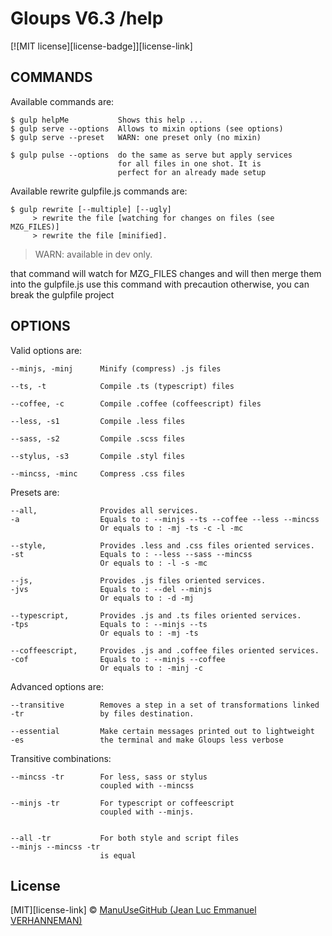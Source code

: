 # Gloups V6.3 /help

[![MIT license][license-badge]][license-link]

## COMMANDS
Available commands are:

    $ gulp helpMe           Shows this help ...
    $ gulp serve --options  Allows to mixin options (see options)
    $ gulp serve --preset   WARN: one preset only (no mixin)

    $ gulp pulse --options  do the same as serve but apply services 
                            for all files in one shot. It is 
                            perfect for an already made setup 

Available rewrite gulpfile.js commands are:

    $ gulp rewrite [--multiple] [--ugly] 
         > rewrite the file [watching for changes on files (see MZG_FILES)]
         > rewrite the file [minified].

> WARN: available in dev only.

that command will watch for MZG_FILES changes and will then merge them into the gulpfile.js
use this command with precaution otherwise, you can break the gulpfile project


## OPTIONS

Valid options are:

    --minjs, -minj      Minify (compress) .js files

    --ts, -t            Compile .ts (typescript) files

    --coffee, -c        Compile .coffee (coffeescript) files

    --less, -s1         Compile .less files

    --sass, -s2         Compile .scss files

    --stylus, -s3       Compile .styl files

    --mincss, -minc     Compress .css files


Presets are:

    --all,              Provides all services.
    -a                  Equals to : --minjs --ts --coffee --less --mincss
                        Or equals to : -mj -ts -c -l -mc

    --style,            Provides .less and .css files oriented services.
    -st                 Equals to : --less --sass --mincss
                        Or equals to : -l -s -mc

    --js,               Provides .js files oriented services.
    -jvs                Equals to : --del --minjs
                        Or equals to : -d -mj

    --typescript,       Provides .js and .ts files oriented services.
    -tps                Equals to : --minjs --ts
                        Or equals to : -mj -ts

    --coffeescript,     Provides .js and .coffee files oriented services.
    -cof                Equals to : --minjs --coffee
                        Or equals to : -minj -c


Advanced options are:

    --transitive        Removes a step in a set of transformations linked 
    -tr                 by files destination. 

    --essential         Make certain messages printed out to lightweight
    -es                 the terminal and make Gloups less verbose


Transitive combinations:

    --mincss -tr        For less, sass or stylus 
                        coupled with --mincss

    --minjs -tr         For typescript or coffeescript 
                        coupled with --minjs.


    --all -tr           For both style and script files 
    --minjs --mincss -tr 
                        is equal

## License
[MIT][license-link] © [ManuUseGitHub (Jean Luc Emmanuel VERHANNEMAN)](https://www.linkedin.com/in/jean-luc-emmanuel-verhanneman-5a9381ab/)
